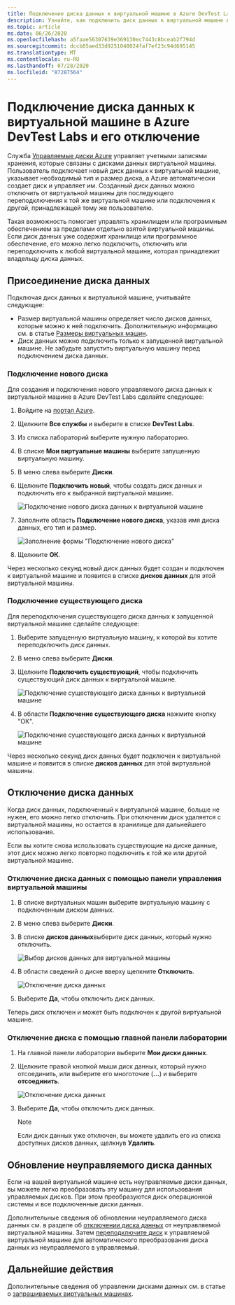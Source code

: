 ```yaml
---
title: Подключение диска данных к виртуальной машине в Azure DevTest Labs и его отключение
description: Узнайте, как подключить диск данных к виртуальной машине в Azure DevTest Labs и отключить его.
ms.topic: article
ms.date: 06/26/2020
ms.openlocfilehash: a5faae56307639e369130ec7443c8bceab2f794d
ms.sourcegitcommit: dccb85aed33d9251048024faf7ef23c94d695145
ms.translationtype: MT
ms.contentlocale: ru-RU
ms.lasthandoff: 07/28/2020
ms.locfileid: "87287564"
---
```

# <a name="attach-or-detach-a-data-disk-to-a-virtual-machine-in-azure-devtest-labs"></a>Подключение диска данных к виртуальной машине в Azure DevTest Labs и его отключение
Служба [Управляемые диски Azure](../virtual-machines/windows/managed-disks-overview.md) управляет учетными записями хранения, которые связаны с дисками данных виртуальной машины. Пользователь подключает новый диск данных к виртуальной машине, указывает необходимый тип и размер диска, а Azure автоматически создает диск и управляет им. Созданный диск данных можно отключить от виртуальной машины для последующего переподключения к той же виртуальной машине или подключения к другой, принадлежащей тому же пользователю.

Такая возможность помогает управлять хранилищем или программным обеспечением за пределами отдельно взятой виртуальной машины. Если диск данных уже содержит хранилище или программное обеспечение, его можно легко подключить, отключить или переподключить к любой виртуальной машине, которая принадлежит владельцу диска данных.

## <a name="attach-a-data-disk"></a>Присоединение диска данных
Подключая диск данных к виртуальной машине, учитывайте следующее:

- Размер виртуальной машины определяет число дисков данных, которые можно к ней подключить. Дополнительную информацию см. в статье [Размеры виртуальных машин](../virtual-machines/sizes.md).
- Диск данных можно подключить только к запущенной виртуальной машине. Не забудьте запустить виртуальную машину перед подключением диска данных.

### <a name="attach-a-new-disk"></a>Подключение нового диска
Для создания и подключения нового управляемого диска данных к виртуальной машине в Azure DevTest Labs сделайте следующее:

1. Войдите на [портал Azure](https://go.microsoft.com/fwlink/p/?LinkID=525040).
1. Щелкните **Все службы** и выберите в списке **DevTest Labs**.
1. Из списка лабораторий выберите нужную лабораторию. 
1. В списке **Мои виртуальные машины** выберите запущенную виртуальную машину.
1. В меню слева выберите **Диски**.
1. Щелкните **Подключить новый**, чтобы создать диск данных и подключить его к выбранной виртуальной машине.

    ![Подключение нового диска данных к виртуальной машине](./media/devtest-lab-attach-detach-data-disk/devtest-lab-attach-new.png)
1. Заполните область **Подключение нового диска**, указав имя диска данных, его тип и размер.

    ![Заполнение формы "Подключение нового диска"](./media/devtest-lab-attach-detach-data-disk/devtest-lab-attach-new-form.png)
1. Щелкните **ОК**.

Через несколько секунд новый диск данных будет создан и подключен к виртуальной машине и появится в списке **дисков данных** для этой виртуальной машины.

### <a name="attach-an-existing-disk"></a>Подключение существующего диска
Для переподключения существующего диска данных к запущенной виртуальной машине сделайте следующее: 

1. Выберите запущенную виртуальную машину, к которой вы хотите переподключить диск данных.
1. В меню слева выберите **Диски**.
1. Щелкните **Подключить существующий**, чтобы подключить существующий диск данных к виртуальной машине.

    ![Подключение существующего диска данных к виртуальной машине](./media/devtest-lab-attach-detach-data-disk/devtest-lab-attach-existing-button.png)

1. В области **Подключение существующего диска** нажмите кнопку "OК".

    ![Подключение существующего диска данных к виртуальной машине](./media/devtest-lab-attach-detach-data-disk/devtest-lab-attach-existing.png)

Через несколько секунд диск данных будет подключен к виртуальной машине и появится в списке **дисков данных** для этой виртуальной машины.

## <a name="detach-a-data-disk"></a>Отключение диска данных
Когда диск данных, подключенный к виртуальной машине, больше не нужен, его можно легко отключить. При отключении диск удаляется с виртуальной машины, но остается в хранилище для дальнейшего использования.

Если вы хотите снова использовать существующие на диске данные, этот диск можно легко повторно подключить к той же или другой виртуальной машине.

### <a name="detach-from-the-vms-management-pane"></a>Отключение диска данных с помощью панели управления виртуальной машины
1. В списке виртуальных машин выберите виртуальную машину с подключенным диском данных.
1. В меню слева выберите **Диски**.
1. В списке **дисков данных**выберите диск данных, который нужно отключить.

    ![Выбор дисков данных для виртуальной машины](./media/devtest-lab-attach-detach-data-disk/devtest-lab-detach-button.png) 
1. В области сведений о диске вверху щелкните **Отключить**.

    ![Отключение диска данных](./media/devtest-lab-attach-detach-data-disk/devtest-lab-detach-data-disk2.png)
1. Выберите **Да**, чтобы отключить диск данных.

Теперь диск отключен и может быть подключен к другой виртуальной машине. 
### <a name="detach-from-the-labs-main-pane"></a>Отключение диска с помощью главной панели лаборатории
1. На главной панели лаборатории выберите **Мои диски данных**.
1. Щелкните правой кнопкой мыши диск данных, который нужно отсоединить, или выберите его многоточие (**...**) и выберите **отсоединить**.

    ![Отключение диска данных](./media/devtest-lab-attach-detach-data-disk/devtest-lab-detach-data-disk.png)
1. Выберите **Да**, чтобы отключить диск данных.

   > [!NOTE]
   > Если диск данных уже отключен, вы можете удалить его из списка доступных дисков данных, щелкнув **Удалить**.
   >
   >

## <a name="upgrade-an-unmanaged-data-disk"></a>Обновление неуправляемого диска данных
Если на вашей виртуальной машине есть неуправляемые диски данных, вы можете легко преобразовать эту машину для использования управляемых дисков. При этом преобразуются диск операционной системы и все подключенные диски данных.

Дополнительные сведения об обновлении неуправляемого диска данных см. в разделе об [отключении диска данных](#detach-a-data-disk) от неуправляемой виртуальной машины. Затем [переподключите диск](#attach-an-existing-disk) к управляемой виртуальной машине для автоматического преобразования диска данных из неуправляемого в управляемый.

## <a name="next-steps"></a>Дальнейшие действия
Дополнительные сведения об управлении дисками данных см. в статье о [запрашиваемых виртуальных машинах](devtest-lab-add-claimable-vm.md#unclaim-a-vm).
